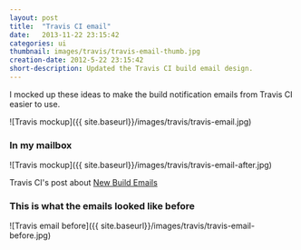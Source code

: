 ```yaml
---
layout: post
title:  "Travis CI email"
date:   2013-11-22 23:15:42
categories: ui
thumbnail: images/travis/travis-email-thumb.jpg
creation-date: 2012-5-22 23:15:42
short-description: Updated the Travis CI build email design.
---
```


I mocked up these ideas to make the build notification emails from Travis CI easier to use.

![Travis mockup]({{ site.baseurl}}/images/travis/travis-email.jpg)

### In my mailbox
![Travis mockup]({{ site.baseurl}}/images/travis/travis-email-after.jpg)

Travis CI's post about [New Build Emails](http://about.travis-ci.org/blog/2013-11-20-new-build-emails/)

### This is what the emails looked like before

![Travis email before]({{ site.baseurl}}/images/travis/travis-email-before.jpg)
